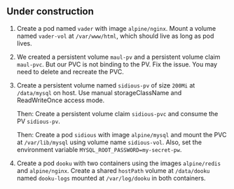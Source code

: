 
## Under construction

1. Create a pod named `vader` with image `alpine/nginx`. Mount a volume named `vader-vol` at `/var/www/html`, which should live as long as pod lives.

1. We created a persistent volume `maul-pv` and a persistent volume claim `maul-pvc`. But our PVC is not binding to the PV. Fix the issue. You may need to delete and recreate the PVC.

1. Create a persistent volume named `sidious-pv` of size `200Mi` at `/data/mysql` on host. Use manual storageClassName and ReadWriteOnce access mode.

    Then: Create a persistent volume claim `sidious-pvc` and consume the PV `sidious-pv`.

    Then: Create a pod `sidious` with image `alpine/mysql` and mount the PVC at `/var/lib/mysql` using volume name `sidious-vol`. Also, set the environment variable `MYSQL_ROOT_PASSWORD=my-secret-pw`.

1. Create a pod `dooku` with two containers using the images `alpine/redis` and `alpine/nginx`. Create a shared `hostPath` volume at `/data/dooku` named `dooku-logs` mounted at `/var/log/dooku` in both containers.

